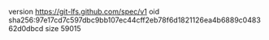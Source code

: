 version https://git-lfs.github.com/spec/v1
oid sha256:97e17cd7c597dbc9bb107ec44cff2eb78f6d1821126ea4b6889c048362d0dbcd
size 59015
